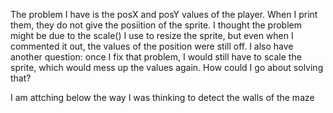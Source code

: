 The problem I have is the posX and posY values of the player. When I print them, they do not give the posiition of the sprite. I thought
the problem might be due to the scale() I use to resize the sprite, but even when I commented it out, the values of the position were 
still off. I also have another question: once I fix that problem, I would still have to scale the sprite, which would mess up the values
again. How could I go about solving that?

I am attching below the way I was thinking to detect the walls of the maze
